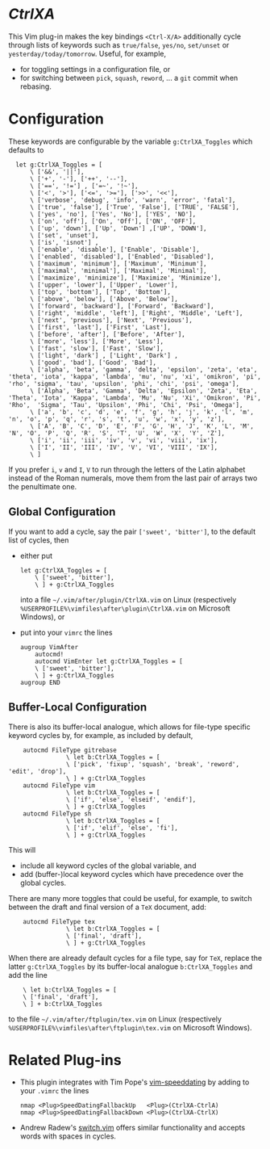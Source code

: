 *CtrlXA*
=========

This Vim plug-in makes the key bindings `<Ctrl-X/A>` additionally cycle through lists of keywords such as `true/false`, `yes/no`, `set/unset` or `yesterday/today/tomorrow`.
Useful, for example,

- for toggling settings in a configuration file, or
- for switching between `pick`, `squash`, `reword`, ... a `git` commit when rebasing.

# Configuration

These keywords are configurable by the variable `g:CtrlXA_Toggles` which defaults to

```vim
  let g:CtrlXA_Toggles = [
      \ ['&&', '||'],
      \ ['+', '-'], ['++', '--'],
      \ ['==', '!='] , ['=~', '!~'],
      \ ['<', '>'], ['<=', '>='], ['>>', '<<'],
      \ ['verbose', 'debug', 'info', 'warn', 'error', 'fatal'],
      \ ['true', 'false'], ['True', 'False'], ['TRUE', 'FALSE'],
      \ ['yes', 'no'], ['Yes', 'No'], ['YES', 'NO'],
      \ ['on', 'off'], ['On', 'Off'], ['ON', 'OFF'],
      \ ['up', 'down'], ['Up', 'Down'] ,['UP', 'DOWN'],
      \ ['set', 'unset'],
      \ ['is', 'isnot'] ,
      \ ['enable', 'disable'], ['Enable', 'Disable'],
      \ ['enabled', 'disabled'], ['Enabled', 'Disabled'],
      \ ['maximum', 'minimum'], ['Maximum', 'Minimum'],
      \ ['maximal', 'minimal'], ['Maximal', 'Minimal'],
      \ ['maximize', 'minimize'], ['Maximize', 'Minimize'],
      \ ['upper', 'lower'], ['Upper', 'Lower'],
      \ ['top', 'bottom'], ['Top', 'Bottom'],
      \ ['above', 'below'], ['Above', 'Below'],
      \ ['forward', 'backward'], ['Forward', 'Backward'],
      \ ['right', 'middle', 'left'], ['Right', 'Middle', 'Left'],
      \ ['next', 'previous'], ['Next', 'Previous'],
      \ ['first', 'last'], ['First', 'Last'],
      \ ['before', 'after'], ['Before', 'After'],
      \ ['more', 'less'], ['More', 'Less'],
      \ ['fast', 'slow'], ['Fast', 'Slow'],
      \ ['light', 'dark'] , ['Light', 'Dark'] ,
      \ ['good', 'bad'], ['Good', 'Bad'],
      \ ['alpha', 'beta', 'gamma', 'delta', 'epsilon', 'zeta', 'eta', 'theta', 'iota', 'kappa', 'lambda', 'mu', 'nu', 'xi', 'omikron', 'pi', 'rho', 'sigma', 'tau', 'upsilon', 'phi', 'chi', 'psi', 'omega'],
      \ ['Alpha', 'Beta', 'Gamma', 'Delta', 'Epsilon', 'Zeta', 'Eta', 'Theta', 'Iota', 'Kappa', 'Lambda', 'Mu', 'Nu', 'Xi', 'Omikron', 'Pi', 'Rho',  'Sigma', 'Tau', 'Upsilon', 'Phi', 'Chi', 'Psi', 'Omega'],
      \ ['a', 'b', 'c', 'd', 'e', 'f', 'g', 'h', 'j', 'k', 'l', 'm', 'n', 'o', 'p', 'q', 'r', 's', 't', 'u', 'w', 'x', 'y', 'z'],
      \ ['A', 'B', 'C', 'D', 'E', 'F', 'G', 'H', 'J', 'K', 'L', 'M', 'N', 'O', 'P', 'Q', 'R', 'S', 'T', 'U', 'W', 'X', 'Y', 'Z'],
      \ ['i', 'ii', 'iii', 'iv', 'v', 'vi', 'viii', 'ix'],
      \ ['I', 'II', 'III', 'IV', 'V', 'VI', 'VIII', 'IX'],
      \ ]
```

If you prefer `i`, `v` and `I`, `V` to run through the letters of the Latin alphabet instead of the Roman numerals, move them from the last pair of arrays two the penultimate one.

## Global Configuration

If you want to add a cycle, say the pair `['sweet', 'bitter']`, to the default list of cycles, then

- either put

    ```vim
    let g:CtrlXA_Toggles = [
        \ ['sweet', 'bitter'],
        \ ] + g:CtrlXA_Toggles
    ```

    into a file `~/.vim/after/plugin/CtrlXA.vim` on Linux (respectively `%USERPROFILE%\vimfiles\after\plugin\CtrlXA.vim` on Microsoft Windows), or
- put into your `vimrc` the lines

    ```vim
    augroup VimAfter
        autocmd!
        autocmd VimEnter let g:CtrlXA_Toggles = [
        \ ['sweet', 'bitter'],
        \ ] + g:CtrlXA_Toggles
    augroup END
    ```

## Buffer-Local Configuration

There is also its buffer-local analogue, which allows for file-type specific
keyword cycles by, for example, as included by default,

```vim
    autocmd FileType gitrebase
                \ let b:CtrlXA_Toggles = [
                \ ['pick', 'fixup', 'squash', 'break', 'reword', 'edit', 'drop'],
                \ ] + g:CtrlXA_Toggles
    autocmd FileType vim
                \ let b:CtrlXA_Toggles = [
                \ ['if', 'else', 'elseif', 'endif'],
                \ ] + g:CtrlXA_Toggles
    autocmd FileType sh
                \ let b:CtrlXA_Toggles = [
                \ ['if', 'elif', 'else', 'fi'],
                \ ] + g:CtrlXA_Toggles
```

This will

- include all keyword cycles of the global variable, and
- add (buffer-)local keyword cycles which have precedence over the global cycles.

There are many more toggles that could be useful, for example, to switch between the draft and final version of a `TeX` document, add:

```vim
    autocmd FileType tex
                \ let b:CtrlXA_Toggles = [
                \ ['final', 'draft'],
                \ ] + g:CtrlXA_Toggles
```

When there are already default cycles for a file type, say for `TeX`, replace the latter `g:CtrlXA_Toggles` by its buffer-local analogue `b:CtrlXA_Toggles` and add the line

```vim
    \ let b:CtrlXA_Toggles = [
    \ ['final', 'draft'],
    \ ] + b:CtrlXA_Toggles
```

to the file `~/.vim/after/ftplugin/tex.vim` on Linux (respectively `%USERPROFILE%\vimfiles\after\ftplugin\tex.vim` on Microsoft Windows).

# Related Plug-ins

- This plugin integrates with Tim Pope's [vim-speeddating](https://github.com/tpope/vim-speeddating) by adding to your `.vimrc` the lines

    ```vim
    nmap <Plug>SpeedDatingFallbackUp   <Plug>(CtrlXA-CtrlA)
    nmap <Plug>SpeedDatingFallbackDown <Plug>(CtrlXA-CtrlX)
    ```

- Andrew Radew's [switch.vim](https://github.com/AndrewRadev/switch.vim) offers similar functionality and accepts words with spaces in cycles.
